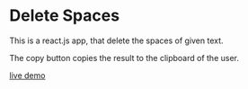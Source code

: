 # Delete Spaces

This is a react.js app, that delete the spaces of given text.

The copy button copies the result to the clipboard of the user.

[live demo]()

